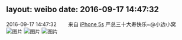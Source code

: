 layout: weibo
date: 2016-09-17 14:47:32
---
2016-09-17 14:47:32  &nbsp;&nbsp;&nbsp;&nbsp;&nbsp;&nbsp; 来自 <a href="sinaweibo://customweibosource" rel="nofollow">iPhone 5s</a>
严总三十大寿快乐~@小边小窝 ​​​
![图片](https://ww2.sinaimg.cn/large/6d2a6003gw1f7wkz9tls8j20zk0qo7ce.jpg)
![图片](https://ww2.sinaimg.cn/large/6d2a6003gw1f7wkzc61tej20zk0qoqae.jpg)
![图片](https://ww4.sinaimg.cn/large/6d2a6003gw1f7wkzd5jngj20qo0zk10k.jpg)
